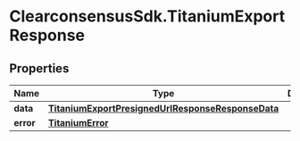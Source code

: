 # ClearconsensusSdk.TitaniumExportResponse

## Properties

Name | Type | Description | Notes
------------ | ------------- | ------------- | -------------
**data** | [**TitaniumExportPresignedUrlResponseResponseData**](TitaniumExportPresignedUrlResponseResponseData.md) |  | [optional] 
**error** | [**TitaniumError**](TitaniumError.md) |  | [optional] 


